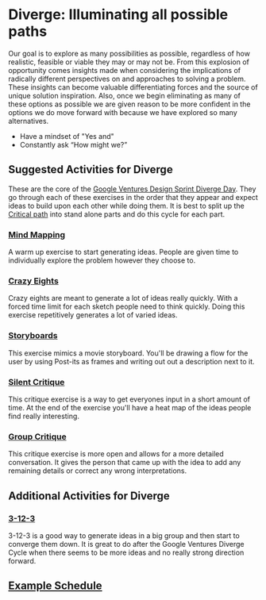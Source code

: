 # Diverge: Illuminating all possible paths

Our goal is to explore as many possibilities as possible, regardless of how realistic, feasible or viable they may or may not be. From this explosion of opportunity comes insights made when considering the implications of radically different perspectives on and approaches to solving a problem. These insights can become valuable differentiating forces and the source of unique solution inspiration. Also, once we begin eliminating as many of these options as possible we are given reason to be more confident in the options we do move forward with because we have explored so many alternatives.

* Have a mindset of "Yes and"
* Constantly ask “How might we?”

## Suggested Activities for Diverge

These are the core of the [Google Ventures Design Sprint Diverge Day](http://www.gv.com/lib/the-product-design-sprint-divergeday2). They go through each of these exercises in the order that they appear and expect ideas to build upon each other while doing them. It is best to split up the [Critical path](../exercises/critical-path.md) into stand alone parts and do this cycle for each part.

### [Mind Mapping](../exercises/mind-mapping.md)

A warm up exercise to start generating ideas. People are given time to individually explore the problem however they choose to.

### [Crazy Eights](../exercises/crazy-eights.md)

Crazy eights are meant to generate a lot of ideas really quickly. With a forced time limit for each sketch people need to think quickly. Doing this exercise repetitively generates a lot of varied ideas.

### [Storyboards](../exercises/storyboards.md)

This exercise mimics a movie storyboard. You'll be drawing a flow for the user by using Post-its as frames and writing out out a description next to it.

### [Silent Critique](../exercises/silent-critique.md)

This critique exercise is a way to get everyones input in a short amount of time. At the end of the exercise you'll have a heat map of the ideas people find really interesting.

### [Group Critique](../exercises/group-critique.md)

This critique exercise is more open and allows for a more detailed conversation. It gives the person that came up with the idea to add any remaining details or correct any wrong interpretations.

## Additional Activities for Diverge

### [3-12-3](../exercises/3-12-3.md)

3-12-3 is a good way to generate ideas in a big group and then start to converge them down. It is great to do after the Google Ventures Diverge Cycle when there seems to be more ideas and no really strong direction forward.

## [Example Schedule](schedule.md)


